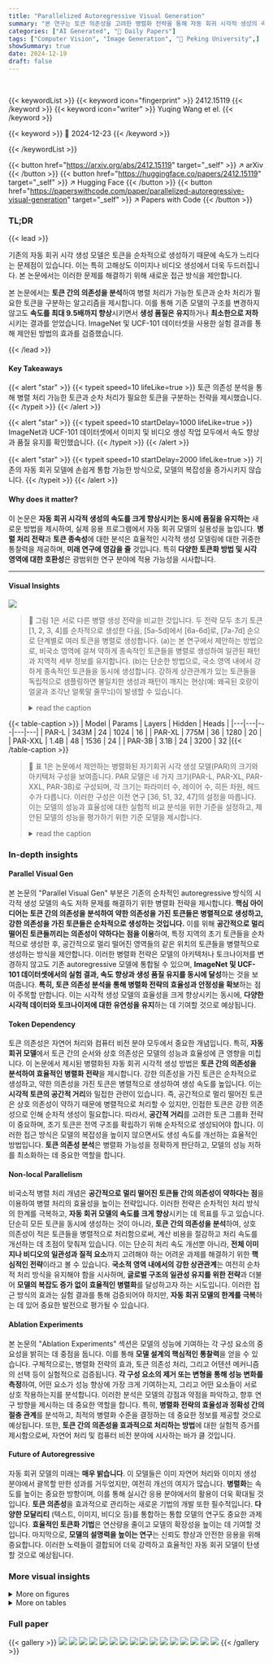```yaml
---
title: "Parallelized Autoregressive Visual Generation"
summary: "본 연구는 토큰 의존성을 고려한 병렬화 전략을 통해 자동 회귀 시각적 생성의 속도를 최대 9.5배까지 향상시켰습니다."
categories: ["AI Generated", "🤗 Daily Papers"]
tags: ["Computer Vision", "Image Generation", "🏢 Peking University",]
showSummary: true
date: 2024-12-19
draft: false
---
```


<br>

{{< keywordList >}}
{{< keyword icon="fingerprint" >}} 2412.15119 {{< /keyword >}}
{{< keyword icon="writer" >}} Yuqing Wang et el. {{< /keyword >}}
 
{{< keyword >}} 🤗 2024-12-23 {{< /keyword >}}
 
{{< /keywordList >}}

{{< button href="https://arxiv.org/abs/2412.15119" target="_self" >}}
↗ arXiv
{{< /button >}}
{{< button href="https://huggingface.co/papers/2412.15119" target="_self" >}}
↗ Hugging Face
{{< /button >}}
{{< button href="https://paperswithcode.com/paper/parallelized-autoregressive-visual-generation" target="_self" >}}
↗ Papers with Code
{{< /button >}}




### TL;DR


{{< lead >}}

기존의 자동 회귀 시각 생성 모델은 토큰을 순차적으로 생성하기 때문에 속도가 느리다는 문제점이 있습니다. 이는 특히 고해상도 이미지나 비디오 생성에서 더욱 두드러집니다.  본 논문에서는 이러한 문제를 해결하기 위해 새로운 접근 방식을 제안합니다.

본 논문에서는 **토큰 간의 의존성을 분석**하여 병렬 처리가 가능한 토큰과 순차 처리가 필요한 토큰을 구분하는 알고리즘을 제시합니다.  이를 통해 기존 모델의 구조를 변경하지 않고도 **속도를 최대 9.5배까지 향상**시키면서 **생성 품질은 유지**하거나 **최소한으로 저하**시키는 결과를 얻었습니다.  ImageNet 및 UCF-101 데이터셋을 사용한 실험 결과를 통해 제안된 방법의 효과를 검증했습니다.

{{< /lead >}}


#### Key Takeaways

{{< alert "star" >}}
{{< typeit speed=10 lifeLike=true >}} 토큰 의존성 분석을 통해 병렬 처리 가능한 토큰과 순차 처리가 필요한 토큰을 구분하는 전략을 제시했습니다. {{< /typeit >}}
{{< /alert >}}

{{< alert "star" >}}
{{< typeit speed=10 startDelay=1000 lifeLike=true >}} ImageNet과 UCF-101 데이터셋에서 이미지 및 비디오 생성 작업 모두에서 속도 향상과 품질 유지를 확인했습니다. {{< /typeit >}}
{{< /alert >}}

{{< alert "star" >}}
{{< typeit speed=10 startDelay=2000 lifeLike=true >}} 기존의 자동 회귀 모델에 손쉽게 통합 가능한 방식으로, 모델의 복잡성을 증가시키지 않습니다. {{< /typeit >}}
{{< /alert >}}

#### Why does it matter?
이 논문은 **자동 회귀 시각적 생성의 속도를 크게 향상시키는 동시에 품질을 유지하는** 새로운 방법을 제시하여, 실제 응용 프로그램에서 자동 회귀 모델의 실용성을 높입니다.  **병렬 처리 전략**과 **토큰 종속성**에 대한 분석은 효율적인 시각적 생성 모델링에 대한 귀중한 통찰력을 제공하며, **미래 연구에 영감을 줄** 것입니다.  특히 **다양한 토큰화 방법 및 시각 영역에 대한 호환성**은 광범위한 연구 분야에 적용 가능성을 시사합니다.

------
#### Visual Insights



![](https://arxiv.org/html/2412.15119/x1.png)

> 🔼 그림 1은 서로 다른 병렬 생성 전략을 비교한 것입니다. 두 전략 모두 초기 토큰 [1, 2, 3, 4]를 순차적으로 생성한 다음, [5a-5d]에서 [6a-6d]로, [7a-7d] 순으로 단계별로 여러 토큰을 병렬로 생성합니다. (a)는 본 연구에서 제안하는 방법으로, 비국소 영역에 걸쳐 약하게 종속적인 토큰들을 병렬로 생성하여 일관된 패턴과 지역적 세부 정보를 유지합니다. (b)는 단순한 방법으로, 국소 영역 내에서 강하게 종속적인 토큰들을 동시에 생성합니다. 강하게 상관관계가 있는 토큰들을 독립적으로 샘플링하면 불일치한 생성과 패턴이 깨지는 현상(예: 왜곡된 호랑이 얼굴과 조각난 얼룩말 줄무늬)이 발생할 수 있습니다.
> <details>
> <summary>read the caption</summary>
> Figure 1: Comparison of different parallel generation strategies. Both strategies generate initial tokens [1,2,3,4] sequentially then generate multiple tokens in parallel per step, following the order [5a-5d] to [6a-6d] to [7a-7d], etc. (a) Our approach generates weakly dependent tokens across non-local regions in parallel, preserving coherent patterns and local details. (b) The naive method generates strongly dependent tokens within local regions simultaneously, while independent sampling for strongly correlated tokens can cause inconsistent generation and disrupted patterns, such as distorted tiger faces and fragmented zebra stripes.
> </details>





{{< table-caption >}}
| Model | Params | Layers | Hidden | Heads |
|---|---|---|---|---|
| PAR-L | 343M | 24 | 1024 | 16 |
| PAR-XL | 775M | 36 | 1280 | 20 |
| PAR-XXL | 1.4B | 48 | 1536 | 24 |
| PAR-3B | 3.1B | 24 | 3200 | 32 |{{< /table-caption >}}

> 🔼 표 1은 논문에서 제안하는 병렬화된 자기회귀 시각 생성 모델(PAR)의 크기와 아키텍처 구성을 보여줍니다.  PAR 모델은 네 가지 크기(PAR-L, PAR-XL, PAR-XXL, PAR-3B)로 구성되며, 각 크기는 파라미터 수, 레이어 수, 히든 차원, 헤드 수가 다릅니다. 이러한 구성은 이전 연구 [36, 51, 32, 47]의 설정을 따릅니다.  이는 모델의 성능과 효율성에 대한 실험적 비교 분석을 위한 기준을 설정하고, 제안된 모델의 성능을 평가하기 위한 기준 모델을 제시합니다.
> <details>
> <summary>read the caption</summary>
> Table 1: Model sizes and architecture configurations of PAR. The configurations are following previous works [36, 51, 32, 47].
> </details>





### In-depth insights


#### Parallel Visual Gen
본 논문의 "Parallel Visual Gen" 부분은 기존의 순차적인 autoregressive 방식의 시각적 생성 모델의 속도 저하 문제를 해결하기 위한 병렬화 전략을 제시합니다. **핵심 아이디어는 토큰 간의 의존성을 분석하여 약한 의존성을 가진 토큰들은 병렬적으로 생성하고, 강한 의존성을 가진 토큰들은 순차적으로 생성하는 것입니다.** 이를 위해 **공간적으로 멀리 떨어진 토큰들끼리는 의존성이 약하다는 점을 이용**하여, 특정 지역의 초기 토큰들을 순차적으로 생성한 후, 공간적으로 멀리 떨어진 영역들의 같은 위치의 토큰들을 병렬적으로 생성하는 방식을 제안합니다. 이러한 병렬화 전략은 모델의 아키텍처나 토크나이저를 변경하지 않고도 기존 autoregressive 모델에 통합될 수 있으며, **ImageNet 및 UCF-101 데이터셋에서의 실험 결과, 속도 향상과 생성 품질 유지를 동시에 달성**하는 것을 보여줍니다.  **특히, 토큰 의존성 분석을 통해 병렬화 전략의 효율성과 안정성을 확보**하는 점이 주목할 만합니다. 이는 시각적 생성 모델의 효율성을 크게 향상시키는 동시에,  **다양한 시각적 데이터와 토크나이저에 대한 유연성을 유지**하는 데 기여할 것으로 예상됩니다.

#### Token Dependency
토큰 의존성은 자연어 처리와 컴퓨터 비전 분야 모두에서 중요한 개념입니다. 특히, **자동 회귀 모델**에서 토큰 간의 순서와 상호 의존성은 모델의 성능과 효율성에 큰 영향을 미칩니다. 이 논문에서 제시된 병렬화된 자동 회귀 시각적 생성 방법은 **토큰 간의 의존성을 분석하여 효율적인 병렬화 전략**을 제시합니다. 강한 의존성을 가진 토큰은 순차적으로 생성하고, 약한 의존성을 가진 토큰은 병렬적으로 생성하여 생성 속도를 높입니다. 이는 **시각적 토큰의 공간적 거리**와 밀접한 관련이 있습니다. 즉, 공간적으로 멀리 떨어진 토큰은 상호 의존성이 약하기 때문에 병렬적으로 처리할 수 있지만, 인접한 토큰은 강한 의존성으로 인해 순차적 생성이 필요합니다. 따라서, **공간적 거리**를 고려한 토큰 그룹화 전략이 중요하며, 초기 토큰은 전역 구조를 확립하기 위해 순차적으로 생성되어야 합니다. 이러한 접근 방식은 모델의 복잡성을 높이지 않으면서도 생성 속도를 개선하는 효율적인 방법입니다.  **토큰 의존성 분석**은 병렬화 가능성을 정확하게 판단하고, 모델의 성능 저하를 최소화하는 데 중요한 역할을 합니다.

#### Non-local Parallelism
비국소적 병렬 처리 개념은 **공간적으로 멀리 떨어진 토큰들 간의 의존성이 약하다는 점**을 이용하여 병렬 처리의 효율성을 높이는 전략입니다.  이러한 전략은 순차적인 처리 방식의 한계를 극복하고, **자동 회귀 모델의 속도를 크게 향상**시키는 데 목표를 두고 있습니다.  단순히 모든 토큰을 동시에 생성하는 것이 아니라, **토큰 간의 의존성을 분석**하여, 상호 의존성이 적은 토큰들을 병렬적으로 처리함으로써, 계산 비용을 절감하고 처리 속도를 개선하는 데 초점이 맞춰져 있습니다. 이는 단순히 처리 속도 개선뿐 아니라, **전체 이미지나 비디오의 일관성과 질적 요소**까지 고려해야 하는 어려운 과제를 해결하기 위한 **핵심적인 전략**이라고 볼 수 있습니다.  **국소적 영역 내에서의 강한 상관관계**는 여전히 순차적 처리 방식을 유지해야 함을 시사하며, **글로벌 구조의 일관성 유지를 위한 전략**과 더불어 **모델의 복잡도 증가 없이 효율적인 병렬화**를 달성하고자 하는 시도입니다.  이러한 접근 방식의 효과는 실험 결과를 통해 검증되어야 하지만,  **자동 회귀 모델의 한계를 극복**하는 데 있어 중요한 발전으로 평가될 수 있습니다.

#### Ablation Experiments
본 논문의 "Ablation Experiments" 섹션은 모델의 성능에 기여하는 각 구성 요소의 중요성을 밝히는 데 중점을 둡니다. 이를 통해 **모델 설계의 핵심적인 통찰력**을 얻을 수 있습니다.  구체적으로는, 병렬화 전략의 효과, 토큰 의존성 처리, 그리고 어텐션 메커니즘의 선택 등이 실험적으로 검증됩니다. **각 구성 요소의 제거 또는 변형을 통해 성능 변화를 측정**하여, 어떤 요소가 성능 향상에 가장 크게 기여하는지, 그리고 어떤 요소들이 서로 상호 작용하는지를 분석합니다. 이러한 분석은 모델의 강점과 약점을 파악하고, 향후 연구 방향을 제시하는 데 중요한 역할을 합니다. 특히, **병렬화 전략의 효율성과 정확성 간의 절충 관계**를 분석하고, 최적의 병렬화 수준을 결정하는 데 중요한 정보를 제공할 것으로 예상됩니다. 또한, **토큰 간의 의존성을 효과적으로 처리하는 방법**에 대한 실험적 증거를 제시함으로써, 자연어 처리 및 컴퓨터 비전 분야에 시사하는 바가 클 것입니다.

#### Future of Autoregressive
자동 회귀 모델의 미래는 **매우 밝습니다**.  이 모델들은 이미 자연어 처리와 이미지 생성 분야에서 괄목할 만한 성과를 거두었지만, 여전히 개선의 여지가 많습니다. **병렬화**는 속도를 높이는 중요한 방향이며, 이를 통해 실시간 응용 분야에서의 활용이 더욱 확대될 것입니다.  **토큰 의존성**을 효과적으로 관리하는 새로운 기법의 개발 또한 필수적입니다.  **다양한 모달리티** (텍스트, 이미지, 비디오 등)를 통합하는 통합 모델의 연구도 중요한 과제입니다.  **효율적인 토큰화 기법**은 연산량을 줄이고 모델의 확장성을 높이는 데 기여할 것입니다.  마지막으로, **모델의 설명력을 높이는 연구**는 신뢰도 향상과 안전한 응용을 위해 중요합니다. 이러한 노력들이 결합되어 더욱 강력하고 효율적인 자동 회귀 모델이 탄생할 것으로 예상됩니다.


### More visual insights

<details>
<summary>More on figures
</summary>


![](https://arxiv.org/html/2412.15119/x2.png)

> 🔼 그림 2는 제안된 병렬 생성 방법(PAR)과 기존의 순차적 자기회귀 생성 방법(LlamaGen [47])의 비교 결과를 보여줍니다.  PAR은 LlamaGen에 비해 3.6배에서 최대 9.5배까지 속도 향상을 달성했으며, 생성 품질은 유사하게 유지했습니다.  구체적으로, 이미지 생성 시간이 LlamaGen의 12.41초에서 PAR-4x의 경우 3.46초, PAR-16x의 경우 1.31초로 단축되었습니다. 이러한 측정은 단일 A100 GPU에서 배치 크기 1로 수행되었습니다. 그림에는 각 방법으로 생성된 이미지들의 시각적 비교 결과가 나란히 제시되어 있습니다.
> <details>
> <summary>read the caption</summary>
> Figure 2: Visualization comparison of our parallel generation and traditional autoregressive generation (LlamaGen [47]). Our approach (PAR) achieves 3.6-9.5×\times× speedup over LlamaGen with comparable quality, reducing the generation time from 12.41s to 3.46s (PAR-4×\times×) and 1.31s (PAR-16×\times×) per image. Time measurements are conducted with a batch size of 1 on a single A100 GPU.
> </details>



![](https://arxiv.org/html/2412.15119/x3.png)

> 🔼 그림 3은 제안된 비국소적 병렬 생성 과정을 보여줍니다. 먼저, 점선으로 구분된 각 영역에 대해 초기 토큰(1-4)을 순차적으로 생성하여 전역 구조를 확립합니다. 그런 다음, 서로 다른 영역에서 정렬된 위치(예: 5a-5d)에 대해 병렬 생성을 수행하고, 다음 정렬된 위치(6a-6d, 7a-7d 등)로 이동하여 병렬 생성을 계속합니다. 같은 숫자는 같은 단계에서 생성된 토큰을 나타내고, 알파벳 접미사(a,b,c,d)는 서로 다른 영역을 나타냅니다.
> <details>
> <summary>read the caption</summary>
> Figure 3: Illustration of our non-local parallel generation process. Stage 1: sequential generation of initial tokens (1-4) for each region (separated by dotted lines) to establish global structure. Stage 2: parallel generation at aligned positions across different regions (e.g., 5a-5d), then moving to next aligned positions (6a-6d, 7a-7d, etc.) for parallel generation. Same numbers indicate tokens generated in the same step, and letter suffix (a,b,c,d) denotes different regions .
> </details>



![](https://arxiv.org/html/2412.15119/x4.png)

> 🔼 그림 4는 본 논문에서 제안하는 병렬화된 자기회귀적 시각 생성 프레임워크를 개괄적으로 보여줍니다. (a)는 모델 구현을 보여줍니다. 모델은 처음에 토큰 [1, 2, 3, 4]를 순차적으로 생성한 다음, 학습 가능한 토큰 [M1, M2, M3]을 사용하여 병렬 예측 모드로 전환합니다. (b)는 제안된 병렬 예측 방식(왼쪽)과 기존의 단일 토큰 예측 방식(오른쪽) 간의 가시적 컨텍스트 비교를 보여줍니다. 색상이 있는 셀은 생성 중에 사용 가능한 컨텍스트를 나타냅니다. 기존의 자기회귀적 방식에서는 토큰 6d를 예측할 때, 6a~6c를 포함한 이전 토큰에 모두 접근할 수 있습니다. 하지만 전체 어텐션 없이 병렬 방식을 사용하면 각 토큰(예: 6b)이 이전 그룹의 같은 위치까지의 토큰(예: 5b까지)만 볼 수 있습니다. 따라서 본 논문에서는 그룹 단위 전체 어텐션을 사용하여 이전 그룹 전체에 접근할 수 있도록 합니다.
> <details>
> <summary>read the caption</summary>
> Figure 4: Overview of our parallel autoregressive generation framework. (a) Model implementation. The model first generates initial tokens sequentially [1,2,3,4], then uses learnable tokens [M1,M2,M3] to help transition into parallel prediction mode. (b) Comparison of visible context between our parallel prediction approach (left) and traditional single-token prediction (right). The colored cells indicate available context during generation. In traditional AR, when predicting token 6⁢d6𝑑6d6 italic_d, the model can access all previous tokens including 6⁢a−6⁢c6𝑎6𝑐6a-6c6 italic_a - 6 italic_c. Without full attention, our parallel approach would limit each token (e.g., 6⁢b6𝑏6b6 italic_b) to only see tokens up to the same position in the previous group (e.g., up to 5⁢b5𝑏5b5 italic_b). We enable group-wise full attention to allow access to the entire previous group.
> </details>



![](https://arxiv.org/html/2412.15119/x5.png)

> 🔼 그림 5는 세 가지 병렬 생성 전략의 비교 결과를 보여줍니다. 상단은 순차적 초기 토큰 생성 후 병렬 원거리 토큰 예측을 결합한 본 논문의 방법을 보여줍니다. 이 방법은 고품질의 일관된 이미지를 생성합니다. 중간은 순차적 초기 토큰 생성 없이 직접 병렬 예측을 수행한 결과를 보여줍니다. 이 경우, 불일치하는 전역 구조가 나타납니다. 하단은 인접 토큰의 병렬 예측 결과를 보여줍니다. 이 경우 국소적인 패턴이 왜곡되고 세부 정보가 손상됩니다.
> <details>
> <summary>read the caption</summary>
> Figure 5: Qualitative comparison of parallel generation strategies. Top: Our method with sequential initial tokens followed by parallel distant token prediction produces high-quality and coherent images. Middle: Direct parallel prediction without sequential initial tokens leads to inconsistent global structures. Bottom: Parallel prediction of adjacent tokens results in distorted local patterns and broken details.
> </details>



![](https://arxiv.org/html/2412.15119/x6.png)

> 🔼 그림 6은 ImageNet [9] 데이터셋의 다양한 카테고리에 대해 PAR-4x 모델을 사용하여 생성한 이미지 결과를 추가적으로 보여줍니다.  PAR-4x는 제안된 병렬화된 자기회귀 방식을 4배의 병렬 처리를 통해 수행한 모델입니다.  이 그림은 다양한 물체와 장면을 묘사하는 이미지들을 보여주어 모델의 시각적 생성 능력을 보다 자세히 보여줍니다.  이미지들의 다양성과 세부 묘사의 정확도는 모델의 성능을 시각적으로 평가하는 데 도움이 됩니다.
> <details>
> <summary>read the caption</summary>
> Figure 6: Additional image generation results of PAR-4×\times× across different ImageNet [9] categories.
> </details>



![](https://arxiv.org/html/2412.15119/x7.png)

> 🔼 그림 7은 본 논문에서 제안하는 병렬화된 자기회귀 시각 생성 모델(PAR)의 16배속 병렬 처리(PAR-16x)를 사용하여 생성한 이미지 결과를 보여줍니다.  다양한 ImageNet [9] 카테고리에 걸쳐 생성된 이미지들의 다양성과 화질을 보여주는 추가적인 시각적 증거를 제공합니다.  이미지들은 모델의 성능과 다양한 카테고리에 대한 적응력을 시각적으로 보여줍니다.
> <details>
> <summary>read the caption</summary>
> Figure 7: Additional image generation results of PAR-16×\times× across different ImageNet [9] categories.
> </details>



![](https://arxiv.org/html/2412.15119/x8.png)

> 🔼 그림 8은 제안된 병렬 오토 회귀 비디오 생성 방법의 성능을 UCF-101 데이터셋 [44]을 사용하여 보여줍니다. 각 행은 17프레임 시퀀스에서 샘플링된 프레임들을 보여주며, 해상도는 128x128입니다. PAR-1x는 기본적인 토큰 단위 생성 방법을, PAR-4x는 4개의 토큰을 병렬로 생성하는 방법을, PAR-16x는 16개의 토큰을 병렬로 생성하는 방법을 각각 나타냅니다. 서로 다른 동작 범주에 걸쳐 생성된 비디오의 시각적 결과를 비교하여 모델의 성능을 평가할 수 있습니다.
> <details>
> <summary>read the caption</summary>
> Figure 8: Video generation results on UCF-101 [44]. Each row shows sampled frames from a 17-frame sequence at 128×128 resolution, generated by PAR-1×\times×, PAR-4×\times×, and PAR-16×\times× respectively across different action categories.
> </details>



![](https://arxiv.org/html/2412.15119/x9.png)

> 🔼 그림 9는 토큰의 조건부 엔트로피 맵을 시각화한 것입니다. 각 맵은 참조 토큰(파란색 정사각형)을 조건으로 했을 때 모든 토큰의 조건부 엔트로피를 보여줍니다. 더 어두운 빨간색은 더 낮은 조건부 엔트로피를 나타내며, 따라서 참조 토큰과의 강한 의존성을 나타냅니다. 시각화는 토큰이 공간적으로 가까운 이웃과는 강한 의존성을, 먼 지역과는 약한 의존성을 보임을 보여줍니다.  즉, 가까운 토큰일수록 서로의 영향을 많이 받고, 먼 토큰일수록 서로의 영향을 적게 받는다는 것을 시각적으로 보여주는 그림입니다.
> <details>
> <summary>read the caption</summary>
> Figure 9: Visualization of token conditional entropy maps. Each map shows the conditional entropy of all tokens when conditioned on a reference token (blue square). Darker red indicates lower conditional entropy and thus stronger dependency with the reference token. The visualization shows that tokens exhibit strong dependencies with their spatial neighbors and weak dependencies with distant regions.
> </details>



![](https://arxiv.org/html/2412.15119/x10.png)

> 🔼 그림 10은 서로 다른 순서(제안된 순서와 래스터 스캔 순서)로 병렬 및 순차적 생성 간의 조건부 엔트로피 차이를 보여줍니다. (a)(d)는 제안된 순서와 래스터 스캔 순서에 대한 병렬(4개 토큰) 생성 전략과 (b)(e)는 순차적 생성 전략을 보여줍니다. 숫자는 각 순서의 생성 단계를 나타냅니다. (c)(f)는 각 순서에 대해 순차적 생성에서 병렬 생성으로 전환할 때 조건부 엔트로피 증가를 시각화합니다. 여기서 어두운 빨간색은 더 큰 엔트로피 증가와 따라서 더 높은 예측 난이도를 나타냅니다. 두 순서 모두 처음 4개의 토큰을 순차적으로 생성합니다(엔트로피 맵의 흰색 영역으로 표시). 서로 다른 공간 블록의 토큰을 병렬로 생성하는 제안된 순서는 연속적인 토큰을 동시에 생성하는 래스터 스캔 순서보다 엔트로피 증가가 더 작아 공간 블록 간의 병렬 생성이 인접 토큰을 동시에 생성하는 것보다 예측 난이도가 더 낮음을 나타냅니다.
> <details>
> <summary>read the caption</summary>
> Figure 10: Conditional entropy differences between parallel and sequential generation in different orders. (a)(d) show parallel (4 tokens) generation strategies and (b)(e) show sequential generation strategies for our proposed order and raster scan order respectively. Numbers indicate generation step in each order. (c)(f) visualize the conditional entropy increase when switching from sequential to parallel generation for each order, where darker red indicates larger entropy increase and thus higher prediction difficulty. Both orders generate the first four tokens sequentially (shown as white regions in entropy maps). Our proposed order that generates tokens from different spatial blocks in parallel shows smaller entropy increases compared to raster scan order that generates consecutive tokens simultaneously, indicating parallel generation across spatial blocks introduces less prediction difficulty than generating adjacent tokens simultaneously.
> </details>



</details>




<details>
<summary>More on tables
</summary>


{{< table-caption >}}
| Type | Model | #Para. | FID↓ | IS↑ | Precision↑ | Recall↑ | Steps | Time(s)↓ |
|---|---|---|---|---|---|---|---|---|
| GAN | BigGAN [3] | 112M | 6.95 | 224.5 | 0.89 | 0.38 | 1 | - |
|  | GigaGAN [19] | 569M | 3.45 | 225.5 | 0.84 | 0.61 | 1 | - |
|  | StyleGan-XL [40] | 166M | 2.30 | 265.1 | 0.78 | 0.53 | 1 | 0.08 |
| Diffusion | ADM [10] | 554M | 10.94 | 101.0 | 0.69 | 0.63 | 250 | 44.68 |
|  | CDM [16] | - | 4.88 | 158.7 | - | - | 8100 | - |
|  | LDM-4 [38] | 400M | 3.60 | 247.7 | - | - | 250 | - |
|  | DiT-XL/2 [34] | 675M | 2.27 | 278.2 | 0.83 | 0.57 | 250 | 11.97 |
| Mask | MaskGIT [5] | 227M | 6.18 | 182.1 | 0.80 | 0.51 | 8 | 0.13 |
| VAR | VAR-d30 [49] | 2B | 1.97 | 334.7 | 0.81 | 0.61 | 10 | 0.27 |
| MAR | MAR [25] | 943M | 1.55 | 303.7 | 0.81 | 0.62 | 64 | 28.24 |
| AR | VQGAN [11] | 227M | 18.65 | 80.4 | 0.78 | 0.26 | 256 | 5.05 |
|  | VQGAN [11] | 1.4B | 15.78 | 74.3 | - | - | 256 | 5.05 |
|  | VQGAN-re [11] | 1.4B | 5.20 | 280.3 | - | - | 256 | 6.38 |
|  | ViT-VQGAN [64] | 1.7B | 4.17 | 175.1 | - | - | 1024 | >6.38 |
|  | ViT-VQGAN-re [64] | 1.7B | 3.04 | 227.4 | - | - | 1024 | >6.38 |
|  | RQTran. [23] | 3.8B | 7.55 | 134.0 | - | - | 256 | 5.58 |
|  | RQTran.-re [23] | 3.8B | 3.80 | 323.7 | - | - | 256 | 5.58 |
|  | LlamaGen-L [47] | 343M | 3.07 | 256.1 | 0.83 | 0.52 | 576 | 12.58 |
|  | LlamaGen-XL [47] | 775M | 2.62 | 244.1 | 0.80 | 0.57 | 576 | 18.66 |
|  | LlamaGen-XXL [47] | 1.4B | 2.34 | 253.9 | 0.80 | 0.59 | 576 | 24.91 |
|  | LlamaGen-3B [47] | 3.1B | 2.18 | 263.3 | 0.81 | 0.58 | 576 | 12.41 |
| AR | PAR-L-4× | 343M | 3.76 | 218.9 | 0.84 | 0.50 | 147 | 3.38 |
|  | PAR-XL-4× | 775M | 2.61 | 259.2 | 0.82 | 0.56 | 147 | 4.94 |
|  | PAR-XXL-4× | 1.4B | 2.35 | 263.2 | 0.82 | 0.57 | 147 | 6.84 |
|  | PAR-3B-4× | 3.1B | 2.29 | 255.5 | 0.82 | 0.58 | 147 | 3.46 |
|  | PAR-XXL-16× | 1.4B | 3.02 | 270.6 | 0.81 | 0.56 | 51 | 2.28 |
|  | PAR-3B-16× | 3.1B | 2.88 | 262.5 | 0.82 | 0.56 | 51 | 1.31 |{{< /table-caption >}}
> 🔼 표 2는 ImageNet 데이터셋을 사용하여 256x256 해상도의 이미지 생성 작업에 대한 다양한 모델들의 성능을 비교 분석한 표입니다.  FID(Fréchet Inception Distance), IS(Inception Score), 정밀도, 재현율, 생성에 필요한 단계 수, 그리고 생성 시간을 측정하여 모델들의 이미지 생성 품질과 효율성을 평가합니다.  '↓'는 값이 낮을수록 좋고, '↑'는 값이 높을수록 좋다는 것을 의미합니다.  -re는 rejection sampling 기법을 사용했음을 나타내고, PAR-4x와 PAR-16x는 각각 한 번에 4개와 16개의 토큰을 병렬로 생성하는 PAR 모델의 변형을 의미합니다.  즉, 본 표는 제안된 PAR 모델의 다양한 설정과 기존의 다른 이미지 생성 모델들을 비교하여 성능을 정량적으로 보여주고 있습니다.
> <details>
> <summary>read the caption</summary>
> Table 2: Class-conditional image generation on ImageNet 256×\times×256 benchmark. “↓↓\downarrow↓” or “↑↑\uparrow↑” indicate lower or higher values are better. “-re” means using rejection sampling. PAR-4×\times× and PAR-16×\times× means generating 4 and 16 tokens per step in parallel, respectively.
> </details>

{{< table-caption >}}
|       | FID↓ | IS↑ | steps↓ |
|-------|------|------|-------|
| w/o   | 3.67 | 221.36 | 144 |
| w     | **2.61** | 259.17 | 147 |{{< /table-caption >}}
> 🔼 표 3은 UCF-101 벤치마크에서 클래스 조건부 비디오 생성 방법을 비교한 표입니다. FVD는 비디오 생성 품질을 측정하는 지표로, 값이 낮을수록 성능이 좋음을 의미합니다. PAR-1x는 본 논문에서 제안하는 방법의 토큰 단위 순차적 생성 기준 방식이고, PAR-4x와 PAR-16x는 병렬 생성 방식으로, 생성 속도 향상 비율이 다릅니다. 이 표는 경쟁력 있는 FVD 점수를 달성하면서 생성 단계와 처리 시간을 크게 줄인 병렬 생성 방식의 효과를 보여줍니다.
> <details>
> <summary>read the caption</summary>
> Table 3: Comparison of class-conditional video generation methods on UCF-101 benchmark. FVD measures generation quality, where lower values (↓↓\downarrow↓) indicate better performance. PAR-1×\times× represents our token-by-token baseline, while PAR-4×\times× and PAR-16×\times× indicate our parallel generation variants with different speedup ratios, achieving competitive FVD scores with significantly reduced generation steps and wall-clock time.
> </details>

{{< table-caption >}}
| n | FID ↓ | IS ↑ | steps ↓ |
|---|---|---|---|
| 1 | **2.34** | 253.90 | 576 |
| 4 | 2.35 | 263.24 | 147 |
| 16 | 3.02 | 270.57 | 51 |{{< /table-caption >}}
> 🔼 이 표는 초기 토큰 순차 생성의 중요성을 보여줍니다.  초기 토큰들을 순차적으로 생성하는 것이 FID(Fréchet Inception Distance) 점수를 1.06만큼 향상시키는 반면, 생성 단계 수는 거의 변화가 없음을 보여줍니다. 즉, 이미지 생성의 전반적인 품질을 크게 개선하면서도 효율성을 유지할 수 있음을 시사합니다.  이는 모델이 전역 구조를 잘 파악하고 일관성 있는 이미지를 생성하는 데 초기 토큰의 순차적 생성이 중요함을 나타냅니다.
> <details>
> <summary>read the caption</summary>
> (a) Importance of initial sequential token generation. Sequential generation of initial tokens improves FID by 1.06 with negligible step increase.
> </details>

{{< table-caption >}}
| attn | FID ↓ | IS ↑ | steps ↓ |
|---|---|---|---|
| causal | 3.64 | 228.08 | 147 |
| full | **2.61** | 259.17 | 147 |{{< /table-caption >}}
> 🔼 표 4(b)는 PAR-XXL 모델에서 병렬로 예측되는 토큰의 수(n)에 따른 성능 변화를 보여줍니다. n=1은 기존의 토큰 단위 순차적 생성 방식(baseline)을 나타냅니다. n=4로 설정하면 생성 단계가 4배 줄어들고 FID 점수는 2.35에서 2.34로 거의 변화가 없음을 보여줍니다. 반면에, n=16으로 설정하면 생성 단계는 11.3배 감소하지만 FID 점수는 0.67 증가하는 것을 확인할 수 있습니다. 이는 병렬 생성의 수준을 높일수록 생성 속도는 빨라지지만, 이미지 품질 저하 가능성이 존재함을 시사합니다.
> <details>
> <summary>read the caption</summary>
> (b) Number of parallel predicted tokens (PAR-XXL). n=1 is the token-by-token baseline. n=4 reduces steps by 4×\times× with similar FID (2.35 vs. 2.34), while n=16 reduces steps by 11.3×\times× at the cost of 0.67 FID.
> </details>

{{< table-caption >}}
| order | pattern | FID↓ | IS↑ | steps↓ |
|---|---|---|---|---|
| raster | one | 2.62 | 244.08 | 576 |
| distant | one | 2.64 | 262.72 | 576 |
| raster | multi | 5.64 | 265.46 | 147 |
| distant | multi | **2.61** | 259.17 | 147 |{{< /table-caption >}}
> 🔼 이 표는 병렬 토큰들 간의 어텐션 패턴의 영향을 보여줍니다.  '전체 어텐션(full attention)'은 이전 병렬 그룹들로부터 모든 컨텍스트에 접근할 수 있게 해주는 반면, '인과적 어텐션(causal attention)'은 제한된 접근만 허용합니다.  전체 어텐션을 사용하면 FID가 1.03만큼 향상되는 것을 보여줍니다. 이는 병렬 처리를 효율적으로 하기 위해서는 이전에 생성된 모든 토큰에 접근하는 것이 중요하다는 것을 시사합니다.
> <details>
> <summary>read the caption</summary>
> (c) Attention pattern between parallel tokens. Full attention allows complete context access from previous parallel groups (vs. causal attention’s limited access), bringing 1.03 FID improvement.
> </details>

{{< table-caption >}}
| Params | FID↓ | IS↑ | steps |
|---|---|---|---|
| 343M | 3.76 | 218.92 | 147 |
| 775M | 2.61 | 259.17 | 147 |
| 1.4B | 2.35 | 263.24 | 147 |
| 3.1B | **2.29** | 255.46 | 147 |{{< /table-caption >}}
> 🔼 이 표는 단일 토큰 예측과 다중 토큰 예측에서 서로 다른 스캔 순서(래스터 스캔과 본 논문에서 제안하는 지역 기반 거리 순서)의 성능을 비교한 것입니다. 단일 토큰 예측에서는 두 스캔 순서 모두 유사한 성능을 보이지만(FID 2.62 대 2.64), 다중 토큰 예측에서는 지역 기반 거리 순서가 래스터 스캔 순서보다 훨씬 뛰어난 성능을 보입니다(FID 2.61 대 5.64). 이는 다중 토큰을 동시에 예측할 때 인접한 토큰 간의 강한 종속성으로 인해 래스터 스캔 순서에서 문제가 발생하지만, 지역 기반 거리 순서는 종속성이 약한 토큰들을 그룹화하여 이러한 문제를 해결하기 때문입니다.
> <details>
> <summary>read the caption</summary>
> (d) Comparison of different scan orders under single-token and multi-token prediction. Our region-based distant ordering shows similar performance with raster scan in single-token setting, but significantly outperforms in multi-token prediction (2.61 vs. 5.64 FID).
> </details>

{{< table-caption >}}
| config | value |
|---|---| 
| ***training hyper-params*** |  | 
| optimizer | AdamW [28] | 
| learning rate | 1e-4(L,XL)/2e-4(XXL,3B) | 
| weight decay | 5e-2 | 
| optimizer momentum | (0.9, 0.95) | 
| batch size | 256(L,XL)/ 512(XXL,3B) | 
| learning rate schedule | cosine decay | 
| ending learning rate | 0 | 
| total epochs | 300 | 
| warmup epochs | 15 | 
| precision | bfloat16 | 
| max grad norm | 1.0 | 
| dropout rate | 0.1 | 
| attn dropout rate | 0.1 | 
| class label dropout rate | 0.1 | 
| ***sampling hyper-params*** |  | 
| temperature | 1.0 | 
| guidance scale | 1.60 (L) / 1.50 (XL) / 1.435 (XXL) / 1.345 (3B) | {{< /table-caption >}}
> 🔼 이 표는 모델 크기가 증가함에 따라 (4배 병렬 처리) 이미지 생성 품질이 향상되는 것을 보여줍니다.  3억 4300만개의 파라미터를 가진 모델의 FID(Fréchet Inception Distance) 점수는 3.76인 반면, 31억개의 파라미터를 가진 모델의 FID 점수는 2.29로 훨씬 낮아집니다. FID 점수가 낮을수록 생성된 이미지의 품질이 실제 이미지와 더 유사함을 나타냅니다. 즉, 파라미터 수가 증가하면 생성 품질이 지속적으로 향상됨을 알 수 있습니다.
> <details>
> <summary>read the caption</summary>
> (e) Scaling of model size (4×\times× parallel). Generation quality steadily improves with more parameters, from 343M (FID 3.76) to 3.1B (FID 2.29).
> </details>

{{< table-caption >}}
| config | value |
|---|---| 
| ***training hyper-params*** |  | 
|---|---| 
| optimizer | AdamW [28] | 
| learning rate | 1e-4 | 
| weight decay | 5e-2 | 
| optimizer momentum | (0.9, 0.95) | 
| batch size | 256 | 
| learning rate schedule | cosine decay | 
| ending learning rate | 0 | 
| total epochs | 3000 | 
| warmup epochs | 150 | 
| precision | bfloat16 | 
| max grad norm | 1.0 | 
| dropout rate | 0.1 | 
| attn dropout rate | 0.1 | 
| class label dropout rate | 0.1 | 
| ***sampling hyper-params*** |  | 
|---|---| 
| temperature | 1.0 | 
| guidance scale | 1.15 | 
| top-k | 8000 |{{< /table-caption >}}
> 🔼 표 4는 이미지 생성 모델 설계에 대한 ablation 연구 결과를 보여줍니다.  각 ablation 연구는 모델의 성능에 미치는 영향을 평가하기 위해, 초기 순차적 토큰 생성 여부, 병렬 예측되는 토큰 수, 어텐션 패턴, 그리고 모델 크기 등의 요소들을 변화시켜 수행되었습니다.  각 실험 조건에 따른 FID(Fréchet Inception Distance), IS(Inception Score), 그리고 생성에 필요한 단계 수를 비교하여, 각 요소가 이미지 생성 품질 및 효율에 미치는 영향을 정량적으로 분석하였습니다.
> <details>
> <summary>read the caption</summary>
> Table 4: Ablation studies on image generation model designs.
> </details>

</details>




### Full paper

{{< gallery >}}
<img src="paper_images/1.png" class="grid-w50 md:grid-w33 xl:grid-w25" />
<img src="paper_images/2.png" class="grid-w50 md:grid-w33 xl:grid-w25" />
<img src="paper_images/3.png" class="grid-w50 md:grid-w33 xl:grid-w25" />
<img src="paper_images/4.png" class="grid-w50 md:grid-w33 xl:grid-w25" />
<img src="paper_images/5.png" class="grid-w50 md:grid-w33 xl:grid-w25" />
<img src="paper_images/6.png" class="grid-w50 md:grid-w33 xl:grid-w25" />
<img src="paper_images/7.png" class="grid-w50 md:grid-w33 xl:grid-w25" />
<img src="paper_images/8.png" class="grid-w50 md:grid-w33 xl:grid-w25" />
<img src="paper_images/9.png" class="grid-w50 md:grid-w33 xl:grid-w25" />
<img src="paper_images/10.png" class="grid-w50 md:grid-w33 xl:grid-w25" />
<img src="paper_images/11.png" class="grid-w50 md:grid-w33 xl:grid-w25" />
<img src="paper_images/12.png" class="grid-w50 md:grid-w33 xl:grid-w25" />
<img src="paper_images/13.png" class="grid-w50 md:grid-w33 xl:grid-w25" />
<img src="paper_images/14.png" class="grid-w50 md:grid-w33 xl:grid-w25" />
<img src="paper_images/15.png" class="grid-w50 md:grid-w33 xl:grid-w25" />
<img src="paper_images/16.png" class="grid-w50 md:grid-w33 xl:grid-w25" />
{{< /gallery >}}